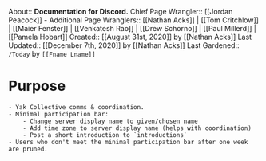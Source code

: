 About:: __Documentation for Discord.__
Chief Page Wrangler:: [[Jordan Peacock]]
    - Additional Page Wranglers:: [[Nathan Acks]] | [[Tom Critchlow]] | [[Maier Fenster]] | [[Venkatesh Rao]] | [[Drew Schorno]] | [[Paul Millerd]] | [[Pamela Hobart]]
Created:: [[August 31st, 2020]] by [[Nathan Acks]]
Last Updated:: [[December 7th, 2020]] by [[Nathan Acks]]
Last Gardened:: `/Today` by `[[Fname Lname]]`
# Purpose
    - Yak Collective comms & coordination.
    - Minimal participation bar:
        - Change server display name to given/chosen name
        - Add time zone to server display name (helps with coordination)
        - Post a short introduction to `introductions`
    - Users who don't meet the minimal participation bar after one week are pruned.
